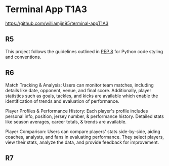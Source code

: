 # Terminal App T1A3 #

https://github.com/williamjin95/terminal-appT1A3

## R5 ##

This project follows the guidelines outlined in [PEP 8](https://www.python.org/dev/peps/pep-0008/) for Python code styling and conventions.

## R6 ##

Match Tracking & Analysis:
Users can monitor team matches, including details like date, opponent, venue, and final score. Additionally, player statistics such as goals, tackles, and kicks are available which enable the identification of trends and evaluation of performance.

Player Profiles & Performance History:
Each player's profile includes personal info, position, jersey number, & performance history. Detailed stats like season averages, career totals, & trends are available.

Player Comparison:
Users can compare players' stats side-by-side, aiding coaches, analysts, and fans in evaluating performance. They select players, view their stats, analyze the data, and provide feedback for improvement.

## R7 ##

